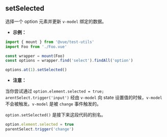 ## setSelected

选择一个 option 元素并更新 `v-model` 绑定的数据。

- **示例：**

```js
import { mount } from '@vue/test-utils'
import Foo from './Foo.vue'

const wrapper = mount(Foo)
const options = wrapper.find('select').findAll('option')

options.at(1).setSelected()
```

- **注意：**

当你尝试通过 `option.element.selected = true; arentSelect.trigger('input')` 经由 `v-model` 向 state 设置值的时候，`v-model` 不会被触发。`v-model` 是被 `change` 事件触发的。

`option.setSelected()` 是接下来这段代码的别名。

```js
option.element.selected = true
parentSelect.trigger('change')
```
